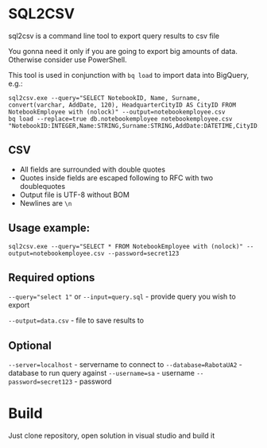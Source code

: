 # SQL2CSV

sql2csv is a command line tool to export query results to csv file

You gonna need it only if you are going to export big amounts of data. Otherwise consider use PowerShell.

This tool is used in conjunction with `bq load` to import data into BigQuery, e.g.:

```
sql2csv.exe --query="SELECT NotebookID, Name, Surname, convert(varchar, AddDate, 120), HeadquarterCityID AS CityID FROM NotebookEmployee with (nolock)" --output=notebookemployee.csv
bq load --replace=true db.notebookemployee notebookemployee.csv "NotebookID:INTEGER,Name:STRING,Surname:STRING,AddDate:DATETIME,CityID:INTEGER"
```

## CSV

- All fields are surrounded with double quotes
- Quotes inside fields are escaped following to RFC with two doublequotes
- Output file is UTF-8 without BOM
- Newlines are `\n`

## Usage example:

```
sql2csv.exe --query="SELECT * FROM NotebookEmployee with (nolock)" --output=notebookemployee.csv --password=secret123
```

## Required options

`--query="select 1"` or `--input=query.sql` - provide query you wish to export

`--output=data.csv` - file to save results to

## Optional

`--server=localhost` - servername to connect to
`--database=RabotaUA2` - database to run query against
`--username=sa` - username
`--password=secret123` - password

# Build

Just clone repository, open solution in visual studio and build it